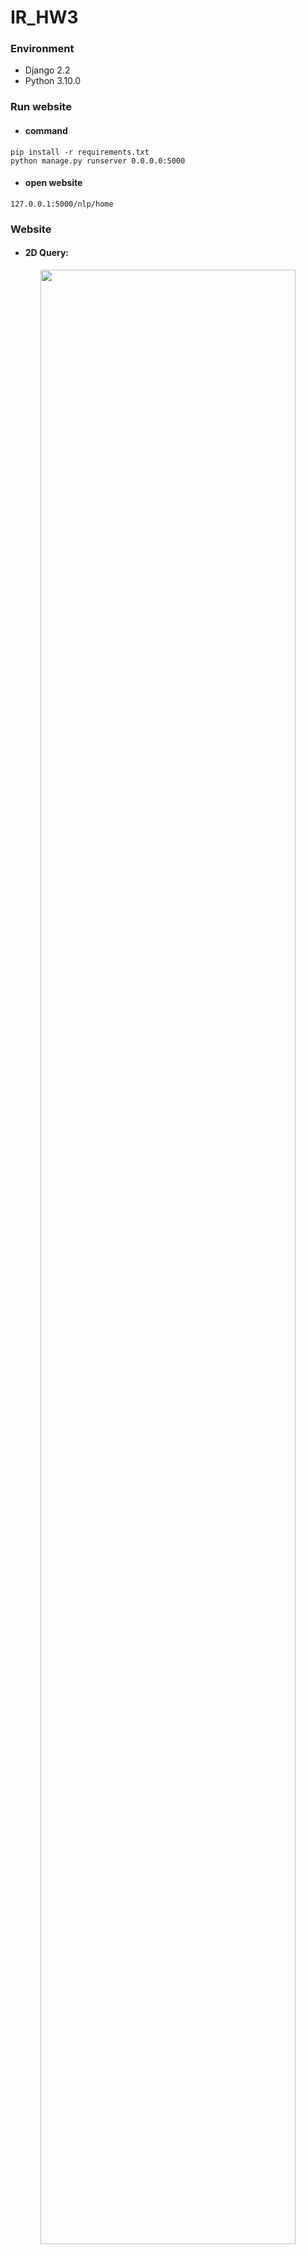 # IR_HW3

### Environment
- Django 2.2
- Python 3.10.0

### Run website
- <h4>command</h4>
```
pip install -r requirements.txt
python manage.py runserver 0.0.0.0:5000
```
- <h4>open website</h4>
```
127.0.0.1:5000/nlp/home
```

### Website
- <h4>2D Query:</h4>
<p align="center"><img src="https://user-images.githubusercontent.com/56510169/141831398-ae05878d-cd88-4e42-871c-262afec67620.png" width="90%"/></p>

- <h4>3D Query:</h4>
<p align="center"><img src="https://user-images.githubusercontent.com/56510169/141831590-6025c38c-636d-46b9-b292-4cc091d155ba.png" width="90%"/></p>

- <h4>Show 5 most similar words:</h4>
<p align="center"><img src="https://user-images.githubusercontent.com/56510169/141831760-ab794d81-2c14-489e-8288-9e558ee7133c.png" width="90%"/></p>

